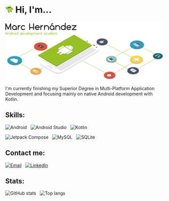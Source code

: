 <!-- Icon & intro -->
<h1 align="left">
  <picture>
    <source media="(prefers-color-scheme: dark)" srcset="./hi_android_robot.png" height="25">
    <img alt="" src="./hi_android_robot.png" height="25">
  </picture>
  Hi, I'm...
</h1>

<!-- Header picture -->
<picture>
  <source media="(prefers-color-scheme: dark)" srcset="./dark_mode_header.png">
  <img alt="Marc Hernández" src="./light_mode_header.png">
</picture>

<!-- Text only -->
I'm currently finishing my Superior Degree in Multi-Platform Application Development and focusing mainly on native Android development with Kotlin.

<!-- Skills -->
## Skills:
<div>
<!-- Android -->
<a>
  <picture>
    <source media="(prefers-color-scheme: dark)" srcset="https://img.shields.io/badge/-Android-333333?style=plastic&logo=android" height="22">
    <img alt="Android" src="https://img.shields.io/badge/-Android-333333?style=plastic&logo=android" height="22">
  </picture>
</a>
&nbsp;
<!-- Android Studio -->
<a>
  <picture>
    <source media="(prefers-color-scheme: dark)" srcset="https://img.shields.io/badge/-Android%20Studio-333333?style=plastic&logo=android-studio" height="22">
    <img alt="Android Studio" src="https://img.shields.io/badge/-Android%20Studio-333333?style=plastic&logo=android-studio" height="22">
  </picture>
</a>
&nbsp;
<!-- Kotlin -->
<a>
  <picture>
    <source media="(prefers-color-scheme: dark)" srcset="https://img.shields.io/badge/-Kotlin-333333?style=plastic&logo=kotlin" height="22">
    <img alt="Kotlin" src="https://img.shields.io/badge/-Kotlin-333333?style=plastic&logo=kotlin" height="22">
  </picture>
</a>
&nbsp;
</div>
<p></p>
<div>
<!-- Jetpack Compose -->
<a>
  <picture>
    <source media="(prefers-color-scheme: dark)" srcset="https://img.shields.io/badge/-Jetpack Compose-333333?style=plastic&logo=jetpackcompose" height="22">
    <img alt="Jetpack Compose" src="https://img.shields.io/badge/-Jetpack Compose-333333?style=plastic&logo=jetpackcompose" height="22">
  </picture>
</a>
&nbsp;
<!-- Firebase -->
<!-- <a>
  <picture>
    <source media="(prefers-color-scheme: dark)" srcset="https://img.shields.io/badge/-Firebase-333333?style=plastic&logo=firebase" height="22">
    <img alt="Firebase" src="https://img.shields.io/badge/-Firebase-333333?style=plastic&logo=firebase" height="22">
  </picture>
</a>
&nbsp; -->
<!-- MySQL -->
<a>
  <picture>
    <source media="(prefers-color-scheme: dark)" srcset="https://img.shields.io/badge/-MySQL-333333?style=plastic&logo=mysql" height="22">
    <img alt="MySQL" src="https://img.shields.io/badge/-MySQL-333333?style=plastic&logo=mysql" height="22">
  </picture>
</a>
&nbsp;
<!-- SQLite -->
<a>
  <picture>
    <source media="(prefers-color-scheme: dark)" srcset="https://img.shields.io/badge/-SQLite-333333?style=plastic&logo=sqlite" height="22">
    <img alt="SQLite" src="https://img.shields.io/badge/-SQLite-333333?style=plastic&logo=sqlite" height="22">
  </picture>
</a>
<!-- &nbsp;
</div>
<p></p>
<div> -->
<!-- Java -->
<!--<a>
  <picture>
    <source media="(prefers-color-scheme: dark)" srcset="https://img.shields.io/badge/-Java-333333?style=plastic&logo=java" height="22">
    <img alt="Java" src="https://img.shields.io/badge/-Java-333333?style=plastic&logo=java" height="22">
  </picture>
</a>
&nbsp; -->
<!-- Python -->
<!--<a>
  <picture>
    <source media="(prefers-color-scheme: dark)" srcset="https://img.shields.io/badge/-Python-333333?style=plastic&logo=python" height="22">
    <img alt="Python" src="https://img.shields.io/badge/-Python-333333?style=plastic&logo=python" height="22">
  </picture>
</a>
</div> -->

<!-- Contact me -->
## Contact me:
<p align="left">
<!-- Email -->
<a href="mailto:marc.hernandez.dev@gmail.com"><img alt="Email" src="https://img.shields.io/badge/Email-marc.hernandez.dev@gmail.com-informational?style=plastic&logo=gmail" height="21"></a>
&nbsp;
<!-- Linkedin -->
<a href="https://www.linkedin.com/in/marc-hernandez-armengod/"><img alt="LinkedIn" src="https://img.shields.io/badge/LinkedIn-Marc%20Hernández%20Armengod-informational?style=plastic&logo=linkedin" height="21"></a>
&nbsp;
<!-- Twitter -->
<!--<a href="https://twitter.com/marchernandez83/"><img alt="Twitter" src="https://img.shields.io/badge/Twitter-@marchernandez83-informational?style=plastic&logo=twitter" height="21"></a>
</p> -->

<!-- Stats -->
## Stats:
<!-- GitHub stats - dark & clear -->
<a>
  <picture>
    <source media="(prefers-color-scheme: dark)" srcset="https://github-readme-stats.vercel.app/api?username=marchdz&show_icons=true&theme=github_dark_dimmed&rank_icon=github&hide=stars&bg_color=0d1117&text_color=FFFFFF">
    <img alt="GitHub stats" src="https://github-readme-stats.vercel.app/api?username=marchdz&show_icons=true&theme=default&rank_icon=github&hide=stars">
  </picture>
</a>
&nbsp;
<!-- Top langs - dark & clear -->
<a>
  <picture>
    <source media="(prefers-color-scheme: dark)" srcset="https://github-readme-stats.vercel.app/api/top-langs/?username=marchdz&layout=compact&theme=github_dark_dimmed&bg_color=0d1117&text_color=FFFFFF">
    <img alt="Top langs" src="https://github-readme-stats.vercel.app/api/top-langs/?username=marchdz&layout=compact&theme=default">
  </picture>
</a>
